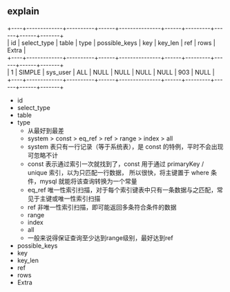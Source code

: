 
## explain
+----+-------------+----------+------+---------------+------+---------+------+------+-------+  
| id | select_type | table    | type | possible_keys | key  | key_len | ref  | rows | Extra |  
+----+-------------+----------+------+---------------+------+---------+------+------+-------+  
|  1 | SIMPLE      | sys_user | ALL  | NULL          | NULL | NULL    | NULL |  903 | NULL  |  
+----+-------------+----------+------+---------------+------+---------+------+------+-------+  

+ id
+ select_type
+ table
+ type
  + 从最好到最差
  + system > const > eq_ref > ref > range > index > all 
  + system 表只有一行记录（等于系统表），是 const 的特例，平时不会出现可忽略不计
  + const 表示通过索引一次就找到了，const 用于通过 primaryKey / unique 索引，以为只匹配一行数据，
    所以很快，将主键置于 where 条件，mysql 就能将该查询转换为一个常量
  + eq_ref 唯一性索引扫描，对于每个索引键表中只有一条数据与之匹配，常见于主键或唯一性索引扫描 
  + ref 非唯一性索引扫描，即可能返回多条符合条件的数据
  + range 
  + index
  + all 
  + 一般来说得保证查询至少达到range级别，最好达到ref
+ possible_keys
+ key
+ key_len
+ ref
+ rows
+ Extra